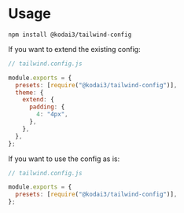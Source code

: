# Usage

```
npm install @kodai3/tailwind-config
```

If you want to extend the existing config:

```js
// tailwind.config.js

module.exports = {
  presets: [require("@kodai3/tailwind-config")],
  theme: {
    extend: {
      padding: {
        4: "4px",
      },
    },
  },
};
```

If you want to use the config as is:

```js
// tailwind.config.js

module.exports = {
  presets: [require("@kodai3/tailwind-config")],
};
```
